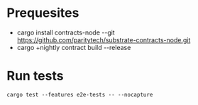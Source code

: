 # Prequesites

- cargo install contracts-node --git https://github.com/paritytech/substrate-contracts-node.git
- cargo +nightly contract build --release

# Run tests

```
cargo test --features e2e-tests -- --nocapture
```